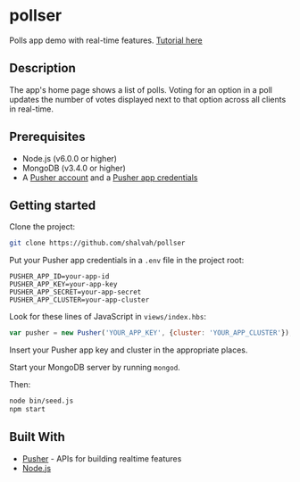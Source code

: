 # pollser
Polls app demo with real-time features. [Tutorial here](https://blog.pusher.com/building-realtime-polls-nodejs-pusher/)

## Description
The app's home page shows a list of polls. Voting for an option in a poll updates the number of votes displayed next to that option across all clients in real-time.

## Prerequisites
- Node.js (v6.0.0 or higher) 
- MongoDB (v3.4.0 or higher)
- A [Pusher account](https://pusher.com/signup) and a [Pusher app credentials](http://dashboard.pusher.com/)

## Getting started
Clone the project:

```bash
git clone https://github.com/shalvah/pollser
```

Put your Pusher app credentials in a `.env` file in the project root:
```
PUSHER_APP_ID=your-app-id
PUSHER_APP_KEY=your-app-key
PUSHER_APP_SECRET=your-app-secret
PUSHER_APP_CLUSTER=your-app-cluster
```

Look for these lines of JavaScript in `views/index.hbs`:
```javascript
var pusher = new Pusher('YOUR_APP_KEY', {cluster: 'YOUR_APP_CLUSTER'});
```

Insert your Pusher app key and cluster in the appropriate places.

Start your MongoDB server by running `mongod`.

Then:

```bash
node bin/seed.js
npm start
```

## Built With

* [Pusher](https://pusher.com/) - APIs for building realtime features
* [Node.js](http://nodejs.org)
